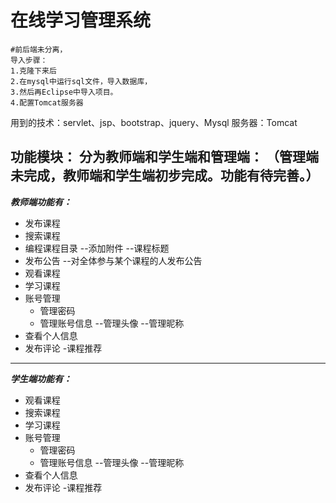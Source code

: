 # 在线学习管理系统

```
#前后端未分离，
导入步骤：
1.克隆下来后
2.在mysql中运行sql文件，导入数据库，
3.然后再Eclipse中导入项目。
4.配置Tomcat服务器
```
用到的技术：servlet、jsp、bootstrap、jquery、Mysql
服务器：Tomcat

**功能模块：
分为教师端和学生端和管理端：**
（管理端未完成，教师端和学生端初步完成。功能有待完善。）
---
**_教师端功能有：_**
 - 发布课程
 - 搜索课程
 - 编程课程目录
  --添加附件
  --课程标题
 - 发布公告
  --对全体参与某个课程的人发布公告
 - 观看课程
 - 学习课程
 - 账号管理
   - 管理密码
   - 管理账号信息
    --管理头像
    --管理昵称
 - 查看个人信息
 - 发布评论
 -课程推荐

---
**_学生端功能有：_**
  - 观看课程
  - 搜索课程
  - 学习课程
  - 账号管理
    - 管理密码
    - 管理账号信息
    --管理头像
    --管理昵称
  - 查看个人信息
  - 发布评论
  -课程推荐


